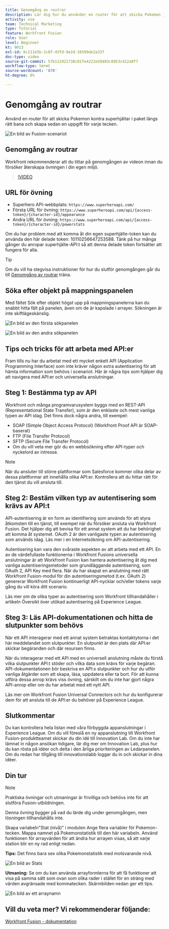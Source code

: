 ```yaml
---
title: Genomgång av routrar
description: Lär dig hur du använder en router för att skicka Pokemon jämfört med superhjältar i paket längs rätt väg i [!DNL Adobe Workfront Fusion].
activity: use
team: Technical Marketing
type: Tutorial
feature: Workfront Fusion
role: User
level: Beginner
kt: 9013
exl-id: 6c111e5b-1c8f-43fd-9e2d-16599de2a337
doc-type: video
source-git-commit: 57b112921738c01fe4222e50403c8953c412a0f7
workflow-type: tm+mt
source-wordcount: '878'
ht-degree: 0%

---
```


# Genomgång av routrar

Använd en router för att skicka Pokemon kontra superhjältar i paket längs rätt bana och skapa sedan en uppgift för varje tecken.

![En bild av Fusion-scenariot](assets/universal-connectors-and-routing-2.png)

## Genomgång av routrar

Workfront rekommenderar att du tittar på genomgången av videon innan du försöker återskapa övningen i din egen miljö.

>[!VIDEO](https://video.tv.adobe.com/v/335272/?quality=12&learn=on)

## URL för övning

* Superhero API-webbplats: `https://www.superheroapi.com/`
* Första URL för övning: `https://www.superheroapi.com/api/{access-token}/{character-id}/appearance`
* Andra URL för övning: `https://www.superheroapi.com/api/{access-token}/{character-id}/powerstats`

Om du har problem med att komma åt din egen superhjälte-token kan du använda den här delade token: 10110256647253588. Tänk på hur många gånger du anropar superhjälte-API:t så att denna delade token fortsätter att fungera för alla.

>[!TIP]
>
>Om du vill ha stegvisa instruktioner för hur du slutför genomgången går du till [Genomgång av routrar](https://experienceleague.adobe.com/docs/workfront-learn/tutorials-workfront/fusion/exercises/routers.html?lang=en) träna.


## Söka efter objekt på mappningspanelen

Med fältet Sök efter objekt högst upp på mappningspanelerna kan du snabbt hitta fält på panelen, även om de är kapslade i arrayer. Sökningen är inte skiftlägeskänslig.

![En bild av den första sökpanelen](assets/universal-connectors-and-routing-3.png)

![En bild av den andra sökpanelen](assets/universal-connectors-and-routing-4.png)

## Tips och tricks för att arbeta med API:er

Fram tills nu har du arbetat med ett mycket enkelt API (Application Programming Interface) som inte kräver någon extra autentisering för att hämta information som behövs i scenariot. Här är några tips som hjälper dig att navigera med API:er och universella anslutningar.

## Steg 1: Bestämma typ av API

Workfront och många programvarusystem byggs med en REST-API (Representational State Transfer), som är den enklaste och mest vanliga typen av API idag. Det finns dock några andra, till exempel:

* SOAP (Simple Object Access Protocol) (Workfront Proof API är SOAP-baserat)
* FTP (File Transfer Protocol)
* SFTP (Secure File Transfer Protocol)
* Om du vill veta mer gör du en webbsökning efter API-typer och nyckelord av intresse.

>[!NOTE]
>
>När du ansluter till större plattformar som Salesforce kommer olika delar av dessa plattformar att innehålla olika API:er. Kontrollera att du hittar rätt för den tjänst du vill ansluta till.

## Steg 2: Bestäm vilken typ av autentisering som krävs av API:t

API-autentisering är en form av identifiering som används för att styra åtkomsten till en tjänst, till exempel när du försöker ansluta via Workfront Fusion. Det hjälper dig att bevisa för ett annat system att du har behörighet att komma åt systemet. OAuth 2 är den vanligaste typen av autentisering som används idag. Läs mer i en Internetsökning om API-autentisering.

Autentisering kan vara den svåraste aspekten av att arbeta med ett API. En av de värdefullaste funktionerna i Workfront Fusions universella anslutningar är att Workfront Fusion kan hantera autentisering åt dig med vanliga autentiseringsmetoder som grundläggande autentisering, som OAuth 2, API Key med flera. När du har skapat en anslutning med rätt Workfront Fusion-modul för din autentiseringsmetod (t.ex. OAuth 2) genererar Workfront Fusion kontinuerligt API-nycklar och/eller tokens varje gång du vill köra ditt scenario.

Läs mer om de olika typer av autentisering som Workfront tillhandahåller i artikeln Översikt över utökad autentisering på Experience League.

## Steg 3: Läs API-dokumentationen och hitta de slutpunkter som behövs

När ett API interagerar med ett annat system betraktas kontaktytorna i det här meddelandet som slutpunkter. En slutpunkt är den plats där API:er skickar begäranden och där resursen finns.

När du interagerar med ett API med en universell anslutning måste du förstå vilka slutpunkter API:t stöder och vilka data som krävs för varje begäran. API-dokumentationen bör beskriva en API:s slutpunkter och hur du utför vanliga åtgärder som att skapa, läsa, uppdatera eller ta bort. För att kunna utföra dessa anrop krävs viss övning, särskilt om du inte har gjort några API-anrop eller om du har arbetat med ett nytt API.

Läs mer om Workfront Fusion Universal Connectors och hur du konfigurerar dem för att ansluta till de API:er du behöver på Experience League.

## Slutkommentar

Du kan kontrollera hela listan med våra förbyggda appanslutningar i Experience League. Om du vill föreslå en ny appanslutning till Workfront Fusion-produktteamet skickar du din idé till Innovation Lab. Om du inte har lämnat in någon ansökan tidigare, lär dig mer om Innovation Lab, plus hur du kan rösta på idéer och delta i den årliga prioriteringen av Ledarpanelen. Om du redan har tillgång till innovationslabb loggar du in och skickar in dina idéer.

## Din tur

>[!NOTE]
>
>Praktiska övningar och utmaningar är frivilliga och behövs inte för att slutföra Fusion-utbildningen.

Denna övning bygger på vad du lärde dig under genomgången, men lösningen tillhandahålls inte.

Skapa variabeln&quot;Stat (nivå)&quot; i modulen Ange flera variabler för Pokemon-tecken. Mappa namnet på Pokemonstatistik till den här variabeln. Använd funktionen för arrayvärden för att ändra hur arrayen visas, så att varje station blir en ny rad enligt nedan.

**Tips:** Det finns bara sex olika Pokemonstatistik med motsvarande nivå.

![En bild av Stats](assets/universal-connectors-and-routing-5.png)

**Utmaning:** Se om du kan använda arrayformlerna för att få funktioner att visa på samma sätt som ovan som olika rader i stället för en sträng med värden avgränsade med kommatecken. Skärmbilden nedan ger ett tips.

![En bild av ett arraynamn](assets/universal-connectors-and-routing-6.png)

## Vill du veta mer? Vi rekommenderar följande:

[Workfront Fusion - dokumentation](https://experienceleague.adobe.com/docs/workfront/using/adobe-workfront-fusion/workfront-fusion-2.html?lang=en)
